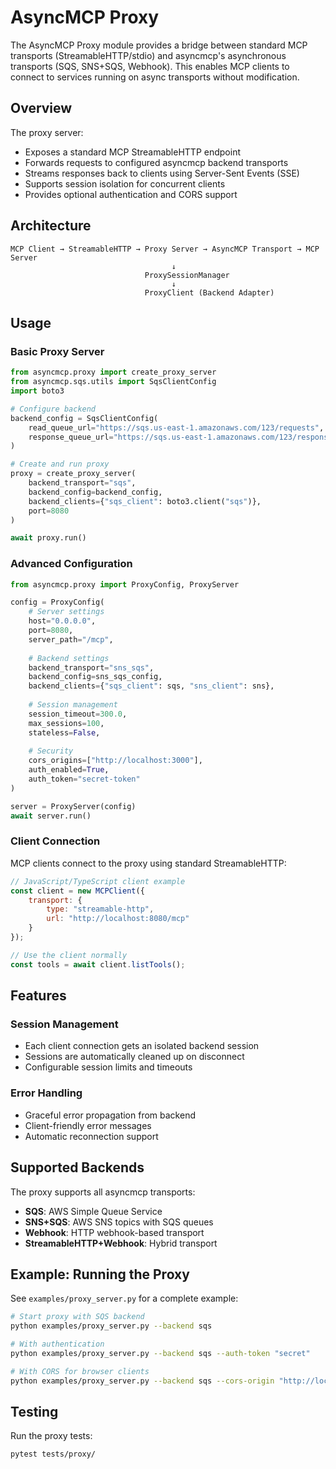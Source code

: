 # AsyncMCP Proxy

The AsyncMCP Proxy module provides a bridge between standard MCP transports (StreamableHTTP/stdio) and asyncmcp's asynchronous transports (SQS, SNS+SQS, Webhook). This enables MCP clients to connect to services running on async transports without modification.

## Overview

The proxy server:
- Exposes a standard MCP StreamableHTTP endpoint
- Forwards requests to configured asyncmcp backend transports
- Streams responses back to clients using Server-Sent Events (SSE)
- Supports session isolation for concurrent clients
- Provides optional authentication and CORS support

## Architecture

```
MCP Client → StreamableHTTP → Proxy Server → AsyncMCP Transport → MCP Server
                                    ↓
                              ProxySessionManager
                                    ↓
                              ProxyClient (Backend Adapter)
```

## Usage

### Basic Proxy Server

```python
from asyncmcp.proxy import create_proxy_server
from asyncmcp.sqs.utils import SqsClientConfig
import boto3

# Configure backend
backend_config = SqsClientConfig(
    read_queue_url="https://sqs.us-east-1.amazonaws.com/123/requests",
    response_queue_url="https://sqs.us-east-1.amazonaws.com/123/responses"
)

# Create and run proxy
proxy = create_proxy_server(
    backend_transport="sqs",
    backend_config=backend_config,
    backend_clients={"sqs_client": boto3.client("sqs")},
    port=8080
)

await proxy.run()
```

### Advanced Configuration

```python
from asyncmcp.proxy import ProxyConfig, ProxyServer

config = ProxyConfig(
    # Server settings
    host="0.0.0.0",
    port=8080,
    server_path="/mcp",
    
    # Backend settings
    backend_transport="sns_sqs",
    backend_config=sns_sqs_config,
    backend_clients={"sqs_client": sqs, "sns_client": sns},
    
    # Session management
    session_timeout=300.0,
    max_sessions=100,
    stateless=False,
    
    # Security
    cors_origins=["http://localhost:3000"],
    auth_enabled=True,
    auth_token="secret-token"
)

server = ProxyServer(config)
await server.run()
```

### Client Connection

MCP clients connect to the proxy using standard StreamableHTTP:

```javascript
// JavaScript/TypeScript client example
const client = new MCPClient({
    transport: {
        type: "streamable-http",
        url: "http://localhost:8080/mcp"
    }
});

// Use the client normally
const tools = await client.listTools();
```

## Features

### Session Management
- Each client connection gets an isolated backend session
- Sessions are automatically cleaned up on disconnect
- Configurable session limits and timeouts

### Error Handling
- Graceful error propagation from backend
- Client-friendly error messages
- Automatic reconnection support

## Supported Backends

The proxy supports all asyncmcp transports:

- **SQS**: AWS Simple Queue Service
- **SNS+SQS**: AWS SNS topics with SQS queues
- **Webhook**: HTTP webhook-based transport
- **StreamableHTTP+Webhook**: Hybrid transport

## Example: Running the Proxy

See `examples/proxy_server.py` for a complete example:

```bash
# Start proxy with SQS backend
python examples/proxy_server.py --backend sqs

# With authentication
python examples/proxy_server.py --backend sqs --auth-token "secret"

# With CORS for browser clients
python examples/proxy_server.py --backend sqs --cors-origin "http://localhost:3000"
```

## Testing

Run the proxy tests:

```bash
pytest tests/proxy/
```
